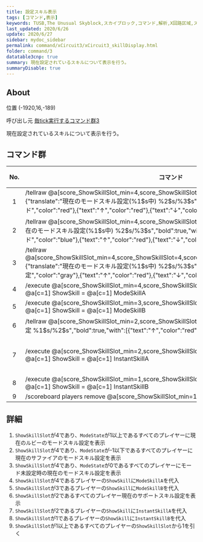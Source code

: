 ```yaml
---
title: 設定スキル表示
tags: [コマンド,表示]
keywords: TUSB,The Unusual Skyblock,スカイブロック,コマンド,解析,X回路区域,スキル
last_updated: 2020/6/26
update: 2020/6/27
sidebar: mydoc_sidebar
permalink: command/xCircuit3/xCircuit3_skillDisplay.html
folder: command/3
datatable3cnp: true
summary: 現在設定されているスキルについて表示を行う。
summaryDisable: true
---
```


## About

<span class="tagYellow">位置</span> (-1920,16,-189)

<span class="tagBlack">呼び出し元</span> [毎tick実行するコマンド群3](/command/xCircuit3/xCircuit3_command.html)

現在設定されているスキルについて表示を行う。

## コマンド群

<div class="datatable3cnp-begin"></div>

|No.|コマンド|状態|
|:-:|-|-|
|1|/tellraw @a[score_ShowSkillSlot_min=4,score_ShowSkillSlot=4,score_ModeState_min=1] {"translate":"現在のモードスキル設定(%1\$s中) %2\$s/%3\$s","bold":true,"with":[{"text":"ルビーモード","color":"red"},{"text":"↑","color":"red"},{"text":"↓","color":"blue"}]}|
|2|/tellraw @a[score_ShowSkillSlot_min=4,score_ShowSkillSlot=4,score_ModeState=-1] {"translate":"現在のモードスキル設定(%1\$s中) %2\$s/%3$s","bold":true,"with":[{"text":"サファイアモード","color":"blue"},{"text":"↑","color":"red"},{"text":"↓","color":"blue"}]}|
|3|/tellraw @a[score_ShowSkillSlot_min=4,score_ShowSkillSlot=4,score_ModeState_min=0,score_ModeState=0] {"translate":"現在のモードスキル設定(%1\$s中) %2\$s/%3\$s","bold":true,"with":[{"text":"モード未設定","color":"gray"},{"text":"↑","color":"red"},{"text":"↓","color":"blue"}]}|
|4|/execute @a[score_ShowSkillSlot_min=4,score_ShowSkillSlot=4] ~ ~ ~ /scoreboard players operation @a[c=1] ShowSkill = @a[c=1] ModeSkillA|
|5|/execute @a[score_ShowSkillSlot_min=3,score_ShowSkillSlot=3] ~ ~ ~ /scoreboard players operation @a[c=1] ShowSkill = @a[c=1] ModeSkillB|
|6|/tellraw @a[score_ShowSkillSlot_min=2,score_ShowSkillSlot=2] {"translate":"現在のサポートスキル設定 %1\$s/%2\$s","bold":true,"with":[{"text":"↑","color":"red"},{"text":"↓","color":"blue"}]}|
|7|/execute @a[score_ShowSkillSlot_min=2,score_ShowSkillSlot=2] ~ ~ ~ /scoreboard players operation @a[c=1] ShowSkill = @a[c=1] InstantSkillA|条件付き|
|8|/execute @a[score_ShowSkillSlot_min=1,score_ShowSkillSlot=1] ~ ~ ~ /scoreboard players operation @a[c=1] ShowSkill = @a[c=1] InstantSkillB|
|9|/scoreboard players remove @a[score_ShowSkillSlot_min=1] ShowSkillSlot 1|

<div class="datatable3cnp-end"></div>

## 詳細

1. `ShowSkillSlot`が4であり、`ModeState`が1以上であるすべてのプレイヤーに現在のルビーのモードスキル設定を表示
2. `ShowSkillSlot`が4であり、`ModeState`が-1以下であるすべてのプレイヤーに現在のサファイアのモードスキル設定を表示
3. `ShowSkillSlot`が4であり、`ModeState`が0であるすべてのプレイヤーにモード未設定時の現在のモードスキル設定を表示
4. `ShowSkillSlot`が4であるプレイヤーの`ShowSkill`に`ModeSkillA`を代入
5. `ShowSkillSlot`が3であるプレイヤーの`ShowSkill`に`ModeSkillB`を代入
6. `ShowSkillSlot`が2であるすべてのプレイヤー現在のサポートスキル設定を表示
7. `ShowSkillSlot`が2であるプレイヤーの`ShowSkill`に`InstantSkillA`を代入
8. `ShowSkillSlot`が1であるプレイヤーの`ShowSkill`に`InstantSkillB`を代入
9. `ShowSkillSlot`が1以上であるすべてのプレイヤーの`ShowSkillSlot`から1を引く
